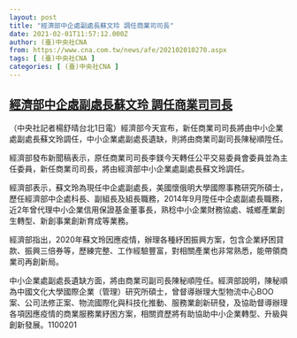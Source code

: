 ```yaml
---
layout: post
title: "經濟部中企處副處長蘇文玲 調任商業司司長"
date: 2021-02-01T11:57:12.000Z
author: (臺)中央社CNA
from: https://www.cna.com.tw/news/afe/202102010270.aspx
tags: [ (臺)中央社CNA ]
categories: [ (臺)中央社CNA ]
---
```

<!--1612180632000-->
[經濟部中企處副處長蘇文玲 調任商業司司長](https://www.cna.com.tw/news/afe/202102010270.aspx)
------

<div>
<div></div><div class="paragraph"><p>（中央社記者楊舒晴台北1日電）經濟部今天宣布，新任商業司司長將由中小企業處副處長蘇文玲調任，中小企業處副處長遺缺，則將由商業司副司長陳秘順陞任。</p><p>經濟部發布新聞稿表示，原任商業司司長李鎂今天轉任公平交易委員會委員並為主任委員，新任商業司司長，將由經濟部中小企業處副處長蘇文玲調任。</p><p>經濟部表示，蘇文玲為現任中企處副處長，美國懷俄明大學國際事務研究所碩士，歷任經濟部中企處科長、副組長及組長職務，2014年9月陞任中企處副處長職務，近2年曾代理中小企業信用保證基金董事長，熟稔中小企業財務協處、城鄉產業創生轉型、新創事業創新育成等業務。</p><p>經濟部指出，2020年蘇文玲因應疫情，辦理各種紓困振興方案，包含企業紓困貸款、振興三倍券等，歷練完整、工作經驗豐富，對相關產業也非常熟悉，能帶領商業司再創新局。</p><p>中小企業處副處長遺缺方面，將由商業司副司長陳秘順陞任。經濟部說明，陳秘順為中國文化大學國際企業（管理）研究所碩士，曾督導辦理大型物流中心BOO案、公司法修正案、物流國際化與科技化推動、服務業創新研發，及協助督導辦理各項因應疫情的商業服務業紓困方案，相關資歷將有助協助中小企業轉型、升級與創新發展。1100201</p></div>
</div>

